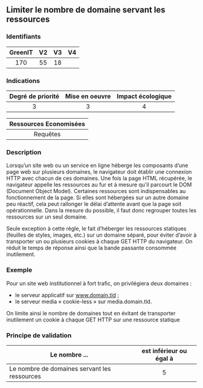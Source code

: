 ## Limiter le nombre de domaine servant les ressources

### Identifiants

| GreenIT |  V2  |  V3  |  V4  |
|:-------:|:----:|:----:|:----:|
|   170   | 55  | 18  |      |

### Indications

| Degré de priorité |      Mise en oeuvre       |  Impact écologique    |
|:-------------------:|:-------------------------:|:---------------------:|
| 3 | 3 | 4 |

|Ressources Economisées                                      |
|:----------------------------------------------------------:|
|  Requêtes  |

### Description

Lorsqu’un site web ou un service en ligne héberge les composants d’une page web sur plusieurs domaines, 
le navigateur doit établir une connexion HTTP avec chacun de ces domaines. Une fois la page HTML récupérée, 
le navigateur appelle les ressources au fur et à mesure qu’il parcourt le DOM (Document Object Model). 
Certaines ressources sont indispensables au fonctionnement de la page. Si elles sont hébergées sur un autre domaine peu réactif,
cela peut rallonger le délai d’attente avant que la page soit opérationnelle. Dans la mesure du possible, il faut donc regrouper toutes les ressources sur un seul domaine.

Seule exception à cette règle, le fait d’héberger les ressources statiques (feuilles de styles, images, etc.) sur un domaine séparé,
pour éviter d’avoir à transporter un ou plusieurs cookies à chaque GET HTTP du navigateur. On réduit le temps de réponse ainsi que la bande passante consommée inutilement.

### Exemple

Pour un site web institutionnel à fort trafic, on privilégiera deux domaines :
 - le serveur applicatif sur www.domain.tld ;
 - le serveur media « cookie-less » sur media.domain.tld.

On limite ainsi le nombre de domaines tout en évitant de transporter inutilement un cookie à chaque GET HTTP sur une ressource statique

### Principe de validation

| Le nombre ...     | est inférieur ou égal à   |  
|-------------------|:-------------------------:|
| Le nombre de domaines servant les ressources   |  5 |
